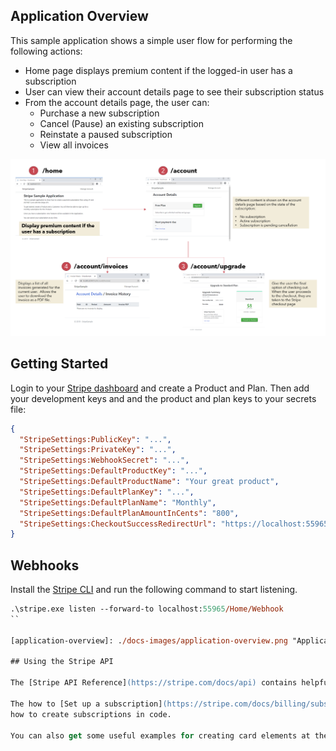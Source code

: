 ## Application Overview

This sample application shows a simple user flow for performing the following actions:

* Home page displays premium content if the logged-in user has a subscription
* User can view their account details page to see their subscription status
* From the account details page, the user can:
  * Purchase a new subscription
  * Cancel (Pause) an existing subscription
  * Reinstate a paused subscription
  * View all invoices

![alt-text](https://raw.githubusercontent.com/dneimke/StripeSample/master/docs-images/application-overview.png)

## Getting Started

Login to your [Stripe dashboard](https://dashboard.stripe.com) and create a Product and Plan.  Then add your development keys and and the product and plan keys to your secrets file:

```json
{
  "StripeSettings:PublicKey": "...",
  "StripeSettings:PrivateKey": "...",
  "StripeSettings:WebhookSecret": "...",
  "StripeSettings:DefaultProductKey": "...",
  "StripeSettings:DefaultProductName": "Your great product",
  "StripeSettings:DefaultPlanKey": "...",
  "StripeSettings:DefaultPlanName": "Monthly",
  "StripeSettings:DefaultPlanAmountInCents": "800",
  "StripeSettings:CheckoutSuccessRedirectUrl": "https://localhost:55965/Subscription/UpgradeCB?sessionId={CHECKOUT_SESSION_ID}"
}
```

## Webhooks

Install the [Stripe CLI](https://github.com/stripe/stripe-cli) and run the following command to start listening.

```ps
.\stripe.exe listen --forward-to localhost:55965/Home/Webhook
``

[application-overview]: ./docs-images/application-overview.png "Application user flows diagram"

## Using the Stripe API

The [Stripe API Reference](https://stripe.com/docs/api) contains helpful articles and API reference documentation for working Products, Plans, Subscriptions, Customers, and Payments.

The how to [Set up a subscription](https://stripe.com/docs/billing/subscriptions/set-up-subscription) article on the Stripe Docs website explains 
how to create subscriptions in code.

You can also get some useful examples for creating card elements at the [following link on GitHub](https://stripe.dev/elements-examples/)
